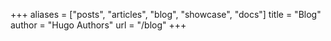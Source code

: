 +++
aliases = ["posts", "articles", "blog", "showcase", "docs"]
title = "Blog"
author = "Hugo Authors"
url = "/blog"
+++
